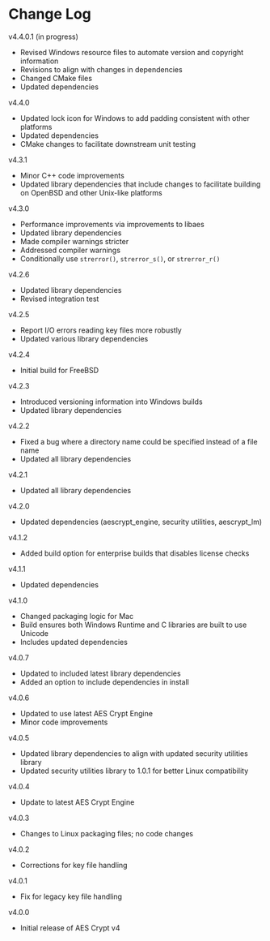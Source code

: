# Change Log

v4.4.0.1 (in progress)

- Revised Windows resource files to automate version and copyright information
- Revisions to align with changes in dependencies
- Changed CMake files
- Updated dependencies

v4.4.0

- Updated lock icon for Windows to add padding consistent with other platforms
- Updated dependencies
- CMake changes to facilitate downstream unit testing

v4.3.1

- Minor C++ code improvements
- Updated library dependencies that include changes to facilitate building
  on OpenBSD and other Unix-like platforms

v4.3.0

- Performance improvements via improvements to libaes
- Updated library dependencies
- Made compiler warnings stricter
- Addressed compiler warnings
- Conditionally use `strerror()`, `strerror_s()`, or `strerror_r()`

v4.2.6

- Updated library dependencies
- Revised integration test

v4.2.5

- Report I/O errors reading key files more robustly
- Updated various library dependencies

v4.2.4

- Initial build for FreeBSD

v4.2.3

- Introduced versioning information into Windows builds
- Updated library dependencies

v4.2.2

- Fixed a bug where a directory name could be specified instead of a file name
- Updated all library dependencies

v4.2.1

- Updated all library dependencies

v4.2.0

- Updated dependencies (aescrypt\_engine, security utilities, aescrypt\_lm)

v4.1.2

- Added build option for enterprise builds that disables license checks

v4.1.1

- Updated dependencies

v4.1.0

- Changed packaging logic for Mac
- Build ensures both Windows Runtime and C libraries are built to use Unicode
- Includes updated dependencies

v4.0.7

- Updated to included latest library dependencies
- Added an option to include dependencies in install

v4.0.6

- Updated to use latest AES Crypt Engine
- Minor code improvements

v4.0.5

- Updated library dependencies to align with updated security utilities library
- Updated security utilities library to 1.0.1 for better Linux compatibility

v4.0.4

- Update to latest AES Crypt Engine

v4.0.3

- Changes to Linux packaging files; no code changes

v4.0.2

- Corrections for key file handling

v4.0.1

- Fix for legacy key file handling

v4.0.0

- Initial release of AES Crypt v4
